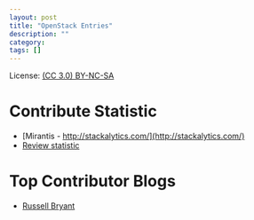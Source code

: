 ```yaml
---
layout: post
title: "OpenStack Entries"
description: ""
category:
tags: []
---
```


License: [(CC 3.0) BY-NC-SA](http://creativecommons.org/licenses/by-nc-sa/3.0/)

# Contribute Statistic
* [Mirantis - http://stackalytics.com/](http://stackalytics.com/)
* [Review statistic](http://russellbryant.net/openstack-stats/)

# Top Contributor Blogs
* [Russell Bryant](http://russellbryantnet.wordpress.com/)
